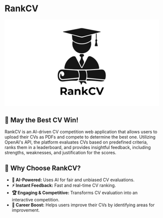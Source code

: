# RankCV

![RankCV Logo](https://github.com/ramygamal231/RankCV/blob/main/RankCV%20Logo.png)

## 📄 May the Best CV Win!

RankCV is an AI-driven CV competition web application that allows users to upload their CVs as PDFs and compete to determine the best one. Utilizing OpenAI's API, the platform evaluates CVs based on predefined criteria, ranks them in a leaderboard, and provides insightful feedback, including strengths, weaknesses, and justification for the scores.

## 🚀 **Why Choose RankCV?**
- **🤖 AI-Powered:** Uses AI for fair and unbiased CV evaluations.
- **⚡ Instant Feedback:** Fast and real-time CV ranking.
- **🏆 Engaging & Competitive:** Transforms CV evaluation into an interactive competition.
- **🚀 Career Boost:** Helps users improve their CVs by identifying areas for improvement.
